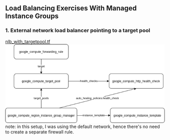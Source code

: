 ## Load Balancing Exercises With Managed Instance Groups

### 1. External network load balancer pointing to a target pool

[nlb_with_targetpool.tf](nlb_with_targetpool.tf)   
![nlb_targetpool.png](nlb_targetpool.png)   
note: in this setup, I was using the default network, hence there's no need to create a separate firewall rule. 

